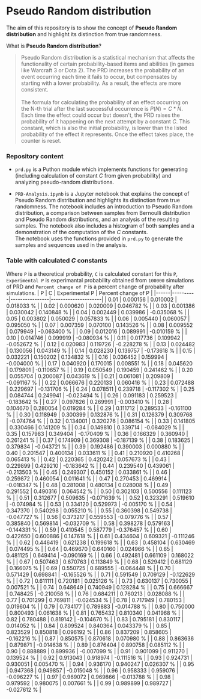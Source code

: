 # Pseudo Random distribution

The aim of this repository is to show the concept of **Pseudo Random distribution** and highlight its distinction from true randomness.  
  
What is **Pseudo Random distribution**?
> Pseudo Random distribution is a statistical mechanism that affects the functionality of certain probability-based items and abilities (in games like Warcraft 3 or Dota 2). The PRD increases the probability of an event occurring each time it fails to occur, but compensates by starting with a lower probability. As a result, the effects are more consistent.  
\
The formula for calculating the probability of an effect occurring on the N-th trial after the last successful occurrence is $P(N) = C * N$. Each time the effect could occur but doesn't, the PRD raises the probability of it happening on the next attempt by a constant $C$. This constant, which is also the initial probability, is lower than the listed probability of the effect it represents. Once the effect takes place, the counter is reset.
  
    
### Repository content

- `prd.py` is a Puthon module which implements functions for generating (including calculation of constant $C$ from given probability) and analyzing pseudo-random distributions.
  
- `PRD-Analysis.ipynb` is a Jupyter notebook that explains the concept of Pseudo Random distribution and highlights its distinction from true randomness. The notebook includes an introduction to Pseudo Random distribution, a comparison between samples from Bernoulli distribution and Pseudo Random distributions, and an analysis of the resulting samples. The notebook also includes a histogram of both samples and a demonstration of the computation of the $C$ constants.  
The notebook uses the functions provided in `prd.py` to generate the samples and sequences used in the analysis.

### Table with calculated $C$ constants
Where `P` is a theoretical probability, `C` is calculated constant for this `P`, `Experimental P` is experimantal probability obtained from `100000` simulations of PRD and `Percent change of P` is a percent change of probability after simulations.
| P    | C        | Experimental P | Percent change of P |
|------|----------|----------------|---------------------|
| 0.01 | 0.000156 | 0.010002       | 0.018033 %          |
| 0.02 | 0.000620 | 0.020009       | 0.046782 %          |
| 0.03 | 0.001386 | 0.030042       | 0.140848 %          |
| 0.04 | 0.002449 | 0.039986       | -0.035068 %         |
| 0.05 | 0.003802 | 0.050029       | 0.057833 %          |
| 0.06 | 0.005440 | 0.060057       | 0.095050 %          |
| 0.07 | 0.007359 | 0.070100       | 0.143526 %          |
| 0.08 | 0.009552 | 0.079949       | -0.063400 %         |
| 0.09 | 0.012016 | 0.089991       | -0.010159 %         |
| 0.10 | 0.014746 | 0.099919       | -0.080934 %         |
| 0.11 | 0.017736 | 0.109942       | -0.052672 %         |
| 0.12 | 0.020983 | 0.119726       | -0.228278 %         |
| 0.13 | 0.024482 | 0.130056       | 0.043149 %          |
| 0.14 | 0.028230 | 0.139757       | -0.173618 %         |
| 0.15 | 0.032221 | 0.150202       | 0.134832 %          |
| 0.16 | 0.036452 | 0.159994       | -0.004000 %         |
| 0.17 | 0.040920 | 0.170015       | 0.008551 %          |
| 0.18 | 0.045620 | 0.179801       | -0.110657 %         |
| 0.19 | 0.050549 | 0.190459       | 0.241462 %          |
| 0.20 | 0.055704 | 0.200087       | 0.043619 %          |
| 0.21 | 0.061081 | 0.209809       | -0.091167 %         |
| 0.22 | 0.066676 | 0.220133       | 0.060416 %          |
| 0.23 | 0.072488 | 0.229697       | -0.131706 %         |
| 0.24 | 0.078511 | 0.239718       | -0.117302 %         |
| 0.25 | 0.084744 | 0.249941       | -0.023494 %         |
| 0.26 | 0.091183 | 0.259523       | -0.183642 %         |
| 0.27 | 0.097826 | 0.269991       | -0.003410 %         |
| 0.28 | 0.104670 | 0.280054       | 0.019284 %          |
| 0.29 | 0.111712 | 0.289533       | -0.161100 %         |
| 0.30 | 0.118949 | 0.300399       | 0.132876 %          |
| 0.31 | 0.126379 | 0.309768       | -0.074764 %         |
| 0.32 | 0.134001 | 0.320276       | 0.086154 %          |
| 0.33 | 0.141805 | 0.330466       | 0.141209 %          |
| 0.34 | 0.149810 | 0.339714       | -0.084029 %         |
| 0.35 | 0.157983 | 0.349404       | -0.170409 %         |
| 0.36 | 0.166329 | 0.360940       | 0.261241 %          |
| 0.37 | 0.174909 | 0.369308       | -0.187139 %         |
| 0.38 | 0.183625 | 0.379834       | -0.043721 %         |
| 0.39 | 0.192486 | 0.390003       | 0.000880 %          |
| 0.40 | 0.201547 | 0.400134       | 0.033611 %          |
| 0.41 | 0.210920 | 0.410268       | 0.065413 %          |
| 0.42 | 0.220365 | 0.420242       | 0.057673 %          |
| 0.43 | 0.229899 | 0.429210       | -0.183642 %         |
| 0.44 | 0.239540 | 0.439061       | -0.213503 %         |
| 0.45 | 0.249307 | 0.450152       | 0.033861 %          |
| 0.46 | 0.259872 | 0.460054       | 0.011641 %          |
| 0.47 | 0.270453 | 0.469914       | -0.018347 %         |
| 0.48 | 0.281008 | 0.480134       | 0.028008 %          |
| 0.49 | 0.291552 | 0.490316       | 0.064542 %          |
| 0.50 | 0.302103 | 0.500556       | 0.111123 %          |
| 0.51 | 0.312677 | 0.509635       | -0.071639 %         |
| 0.52 | 0.323291 | 0.519610       | -0.074984 %         |
| 0.53 | 0.334120 | 0.529973       | -0.005170 %         |
| 0.54 | 0.347370 | 0.540298       | 0.055210 %          |
| 0.55 | 0.360398 | 0.549738       | -0.047727 %         |
| 0.56 | 0.373217 | 0.559553       | -0.079776 %         |
| 0.57 | 0.385840 | 0.569814       | -0.032709 %         |
| 0.58 | 0.398278 | 0.579163       | -0.144331 %         |
| 0.59 | 0.410545 | 0.587779       | -0.376457 %         |
| 0.60 | 0.422650 | 0.600886       | 0.147618 %          |
| 0.61 | 0.434604 | 0.609321       | -0.111246 %         |
| 0.62 | 0.446419 | 0.621238       | 0.199618 %          |
| 0.63 | 0.458104 | 0.630469       | 0.074495 %          |
| 0.64 | 0.469670 | 0.640160       | 0.024966 %          |
| 0.65 | 0.481125 | 0.649414       | -0.090169 %         |
| 0.66 | 0.492481 | 0.661109       | 0.168022 %          |
| 0.67 | 0.507463 | 0.670763       | 0.113849 %          |
| 0.68 | 0.529412 | 0.681129       | 0.166075 %          |
| 0.69 | 0.550725 | 0.689555       | -0.064448 %         |
| 0.70 | 0.571429 | 0.698841       | -0.165526 %         |
| 0.71 | 0.591549 | 0.709129       | -0.122629 %         |
| 0.72 | 0.611111 | 0.720181       | 0.025126 %          |
| 0.73 | 0.630137 | 0.730055       | 0.007521 %          |
| 0.74 | 0.648649 | 0.740949       | 0.128284 %          |
| 0.75 | 0.666667 | 0.748425       | -0.210058 %         |
| 0.76 | 0.684211 | 0.760213       | 0.028088 %          |
| 0.77 | 0.701299 | 0.769811       | -0.024534 %         |
| 0.78 | 0.717949 | 0.780153       | 0.019604 %          |
| 0.79 | 0.734177 | 0.789883       | -0.014788 %         |
| 0.80 | 0.750000 | 0.800493       | 0.061638 %          |
| 0.81 | 0.765432 | 0.810340       | 0.041968 %          |
| 0.82 | 0.780488 | 0.819142       | -0.104670 %         |
| 0.83 | 0.795181 | 0.830117       | 0.014052 %          |
| 0.84 | 0.809524 | 0.840364       | 0.043379 %          |
| 0.85 | 0.823529 | 0.850818       | 0.096192 %          |
| 0.86 | 0.837209 | 0.858605       | -0.162216 %         |
| 0.87 | 0.850575 | 0.870618       | 0.070980 %          |
| 0.88 | 0.863636 | 0.879871       | -0.014638 %         |
| 0.89 | 0.876404 | 0.890758       | 0.085112 %          |
| 0.90 | 0.888889 | 0.899936       | -0.007099 %         |
| 0.91 | 0.901099 | 0.911270       | 0.139524 %          |
| 0.92 | 0.913043 | 0.918974       | -0.111516 %         |
| 0.93 | 0.924731 | 0.930051       | 0.005470 %          |
| 0.94 | 0.936170 | 0.940247       | 0.026307 %          |
| 0.95 | 0.947368 | 0.949857       | -0.015048 %         |
| 0.96 | 0.958333 | 0.959076       | -0.096227 %         |
| 0.97 | 0.969072 | 0.969866       | -0.013788 %         |
| 0.98 | 0.979592 | 0.980075       | 0.007661 %          |
| 0.99 | 0.989899 | 0.989727       | -0.027612 %         |